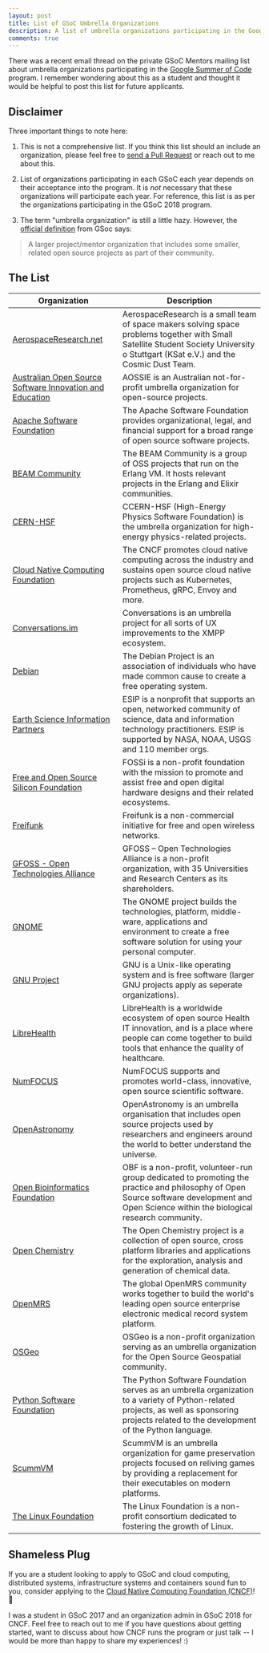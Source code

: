 ```yaml
---
layout: post
title: List of GSoC Umbrella Organizations
description: A list of umbrella organizations participating in the Google Summer of Code program.
comments: true
---
```


There was a recent email thread on the private GSoC Mentors mailing list about umbrella organizations participating in the [Google Summer of Code](https://summerofcode.withgoogle.com/) program. I remember wondering about this as a student and thought it would be helpful to post this list for future applicants.

## Disclaimer

Three important things to note here:

1. This is not a comprehensive list. If you think this list should an include an organization, please feel free to [send a Pull Request](https://github.com/nikhita/nikhita.github.io/tree/master/_posts) or reach out to me about this.

2. List of organizations participating in each GSoC each year depends on their acceptance into the program. It is _not_ necessary that these organizations will participate each year. For reference, this list is as per the organizations participating in the GSoC 2018 program.

3. The term "umbrella organization" is still a little hazy. However, the [official definition](https://developers.google.com/open-source/gsoc/resources/glossary#umbrella_organization) from GSoc says:

> A larger project/mentor organization that includes some smaller, related open source projects as part of their community.

## The List

| Organization | Description |
| ------------ | ----------- |
| [AerospaceResearch.net](https://summerofcode.withgoogle.com/organizations/6105960616034304/) | AerospaceResearch is a small team of space makers solving space problems together with Small Satellite Student Society University o Stuttgart (KSat e.V.) and the Cosmic Dust Team. |
| [Australian Open Source Software Innovation and Education](https://summerofcode.withgoogle.com/organizations/4572613016289280/) | AOSSIE is an Australian not-for-profit umbrella organization for open-source projects. |
| [Apache Software Foundation](https://summerofcode.withgoogle.com/organizations/5718432427802624/) | The Apache Software Foundation provides organizational, legal, and financial support for a broad range of open source software projects. |
| [BEAM Community](https://summerofcode.withgoogle.com/organizations/6486585449644032/) | The BEAM Community is a group of OSS projects that run on the Erlang VM. It hosts relevant projects in the Erlang and Elixir communities. |
| [CERN-HSF](https://summerofcode.withgoogle.com/organizations/5377828787322880/) | CCERN-HSF (High-Energy Physics Software Foundation) is the umbrella organization for high-energy physics-related projects. |
| [Cloud Native Computing Foundation](https://summerofcode.withgoogle.com/organizations/6453865516367872/) | The CNCF promotes cloud native computing across the industry and sustains open source cloud native projects such as Kubernetes, Prometheus, gRPC, Envoy and more. |
| [Conversations.im](https://summerofcode.withgoogle.com/organizations/5223357386063872/) | Conversations is an umbrella project for all sorts of UX improvements to the XMPP ecosystem. |
| [Debian](https://summerofcode.withgoogle.com/organizations/5166394929315840/) | The Debian Project is an association of individuals who have made common cause to create a free operating system. |
| [Earth Science Information Partners](https://summerofcode.withgoogle.com/organizations/6361231930163200/) | ESIP is a nonprofit that supports an open, networked community of science, data and information technology practitioners. ESIP is supported by NASA, NOAA, USGS and 110 member orgs. |
| [Free and Open Source Silicon Foundation](https://summerofcode.withgoogle.com/organizations/5253365315928064/) | FOSSi is a non-profit foundation with the mission to promote and assist free and open digital hardware designs and their related ecosystems. |
| [Freifunk](https://summerofcode.withgoogle.com/organizations/4687947786354688/) | Freifunk is a non-commercial initiative for free and open wireless networks. |
| [GFOSS - Open Technologies Alliance](https://summerofcode.withgoogle.com/organizations/4954936912117760/) | GFOSS – Open Technologies Alliance is a non-profit organization, with 35 Universities and Research Centers as its shareholders. |
| [GNOME](https://summerofcode.withgoogle.com/organizations/5900447454330880/) | The GNOME project builds the technologies, platform, middle-ware, applications and environment to create a free software solution for using your personal computer. |
| [GNU Project](https://summerofcode.withgoogle.com/organizations/6071880469970944/) | GNU is a Unix-like operating system and is free software (larger GNU projects apply as seperate organizations). |
| [LibreHealth](https://summerofcode.withgoogle.com/organizations/6413416923660288/) | LibreHealth is a worldwide ecosystem of open source Health IT innovation, and is a place where people can come together to build tools that enhance the quality of healthcare. |
| [NumFOCUS](https://summerofcode.withgoogle.com/organizations/5724916167475200/) | NumFOCUS supports and promotes world-class, innovative, open source scientific software. |
| [OpenAstronomy](https://summerofcode.withgoogle.com/organizations/5078690623389696/) | OpenAstronomy is an umbrella organisation that includes open source projects used by researchers and engineers around the world to better understand the universe. |
| [Open Bioinformatics Foundation](https://summerofcode.withgoogle.com/organizations/5340733272227840/) | OBF is a non-profit, volunteer-run group dedicated to promoting the practice and philosophy of Open Source software development and Open Science within the biological research community. |
| [Open Chemistry](https://summerofcode.withgoogle.com/organizations/6513013473935360/) | The Open Chemistry project is a collection of open source, cross platform libraries and applications for the exploration, analysis and generation of chemical data. |
| [OpenMRS](https://summerofcode.withgoogle.com/organizations/5416546558541824/) | The global OpenMRS community works together to build the world's leading open source enterprise electronic medical record system platform. |
| [OSGeo](https://summerofcode.withgoogle.com/organizations/5051492877205504/) | OSGeo is a non-profit organization serving as an umbrella organization for the Open Source Geospatial community. |
| [Python Software Foundation](https://summerofcode.withgoogle.com/organizations/4812284052897792/) | The Python Software Foundation serves as an umbrella organization to a variety of Python-related projects, as well as sponsoring projects related to the development of the Python language. |
| [ScummVM](https://summerofcode.withgoogle.com/organizations/5830375113228288/) | ScummVM is an umbrella organization for game preservation projects focused on reliving games by providing a replacement for their executables on modern platforms. |
| [The Linux Foundation](https://summerofcode.withgoogle.com/organizations/4687783302529024/) | The Linux Foundation is a non-profit consortium dedicated to fostering the growth of Linux. |

## Shameless Plug

If you are a student looking to apply to GSoC and cloud computing, distributed systems, infrastructure systems and containers sound fun to you, consider applying to the [Cloud Native Computing Foundation (CNCF)](https://www.cncf.io/)! :tada:

I was a student in GSoC 2017 and an organization admin in GSoC 2018 for CNCF. Feel free to reach out to me if you have questions about getting started, want to discuss about how CNCF runs the program or just talk -- I would be more than happy to share my experiences! :)

